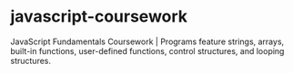 # javascript-coursework
JavaScript Fundamentals Coursework | Programs feature strings, arrays, built-in functions, user-defined functions, control structures, and looping structures.
